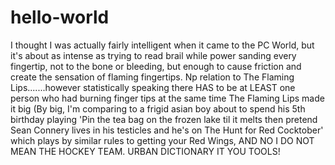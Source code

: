 # hello-world
I thought I was actually fairly intelligent when it came to the PC World, but it's about as intense as trying to read brail while power sanding every fingertip, not to the bone or bleeding, but enough to cause friction and create the sensation of flaming fingertips. Np relation to The Flaming Lips.......however statistically speaking there HAS to be at LEAST one person who had burning finger tips at the same time The Flaming Lips made it big (By big, I'm comparing to a frigid asian boy about to spend his 5th birthday playing 'Pin the tea bag on the frozen lake til it melts then pretend Sean Connery lives in his testicles and he's on The Hunt for Red Cocktober' which plays by similar rules to getting your Red Wings, AND NO I DO NOT MEAN THE HOCKEY TEAM. URBAN DICTIONARY IT YOU TOOLS!
